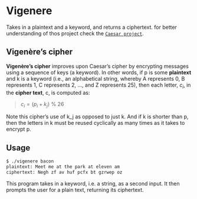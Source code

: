 # Vigenere

Takes in a plaintext and a keyword, and returns a ciphertext. for better understanding of thos project check the [`Caesar project`](../Caesar).

## Vigenère’s cipher

**Vigenère’s cipher** improves upon Caesar’s cipher by encrypting messages using a sequence of keys (a keyword). In other words, if p is some **plaintext** and k is a keyword (i.e., an alphabetical string, whereby A represents 0, B represents 1, C represents 2, …​, and Z represents 25), then each letter, $c_i$, in the **cipher text**, c, is computed as:

> $c_i = (p_i + k_j)$ % 26

Note this cipher’s use of k_j as opposed to just k. And if k is shorter than p, then the letters in k must be reused cyclically as many times as it takes to encrypt p.

## Usage

```bash
$ ./vigenere bacon
plaintext: Meet me at the park at eleven am
ciphertext: Negh zf av huf pcfx bt gzrwep oz
```

This program takes in a keyword, i.e. a string, as a second input. It then prompts the user for a plain text, returning its ciphertext.
